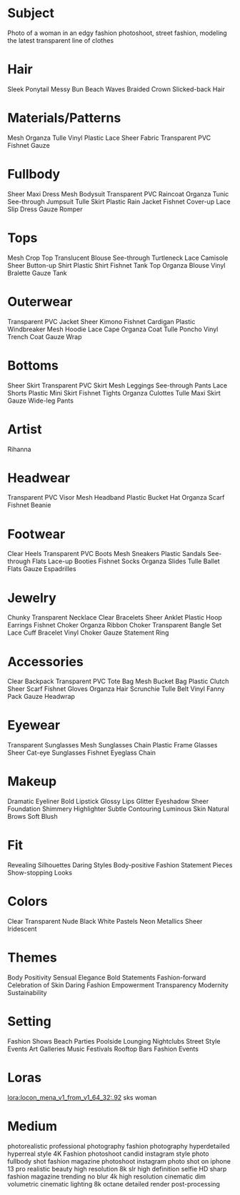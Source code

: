 # Subject
Photo of a woman in an edgy fashion photoshoot, street fashion, modeling the latest transparent line of clothes

# Hair
Sleek Ponytail
Messy Bun
Beach Waves
Braided Crown
Slicked-back Hair

# Materials/Patterns
Mesh
Organza
Tulle
Vinyl
Plastic
Lace
Sheer Fabric
Transparent PVC
Fishnet
Gauze

# Fullbody
Sheer Maxi Dress
Mesh Bodysuit
Transparent PVC Raincoat
Organza Tunic
See-through Jumpsuit
Tulle Skirt
Plastic Rain Jacket
Fishnet Cover-up
Lace Slip Dress
Gauze Romper

# Tops
Mesh Crop Top
Translucent Blouse
See-through Turtleneck
Lace Camisole
Sheer Button-up Shirt
Plastic Shirt
Fishnet Tank Top
Organza Blouse
Vinyl Bralette
Gauze Tank

# Outerwear
Transparent PVC Jacket
Sheer Kimono
Fishnet Cardigan
Plastic Windbreaker
Mesh Hoodie
Lace Cape
Organza Coat
Tulle Poncho
Vinyl Trench Coat
Gauze Wrap

# Bottoms
Sheer Skirt
Transparent PVC Skirt
Mesh Leggings
See-through Pants
Lace Shorts
Plastic Mini Skirt
Fishnet Tights
Organza Culottes
Tulle Maxi Skirt
Gauze Wide-leg Pants

# Artist
Rihanna

# Headwear
Transparent PVC Visor
Mesh Headband
Plastic Bucket Hat
Organza Scarf
Fishnet Beanie

# Footwear
Clear Heels
Transparent PVC Boots
Mesh Sneakers
Plastic Sandals
See-through Flats
Lace-up Booties
Fishnet Socks
Organza Slides
Tulle Ballet Flats
Gauze Espadrilles

# Jewelry
Chunky Transparent Necklace
Clear Bracelets
Sheer Anklet
Plastic Hoop Earrings
Fishnet Choker
Organza Ribbon Choker
Transparent Bangle Set
Lace Cuff Bracelet
Vinyl Choker
Gauze Statement Ring

# Accessories
Clear Backpack
Transparent PVC Tote Bag
Mesh Bucket Bag
Plastic Clutch
Sheer Scarf
Fishnet Gloves
Organza Hair Scrunchie
Tulle Belt
Vinyl Fanny Pack
Gauze Headwrap

# Eyewear
Transparent Sunglasses
Mesh Sunglasses Chain
Plastic Frame Glasses
Sheer Cat-eye Sunglasses
Fishnet Eyeglass Chain

# Makeup
Dramatic Eyeliner
Bold Lipstick
Glossy Lips
Glitter Eyeshadow
Sheer Foundation
Shimmery Highlighter
Subtle Contouring
Luminous Skin
Natural Brows
Soft Blush

# Fit
Revealing Silhouettes
Daring Styles
Body-positive Fashion
Statement Pieces
Show-stopping Looks

# Colors
Clear
Transparent
Nude
Black
White
Pastels
Neon
Metallics
Sheer Iridescent

# Themes
Body Positivity
Sensual Elegance
Bold Statements
Fashion-forward
Celebration of Skin
Daring Fashion
Empowerment
Transparency
Modernity
Sustainability

# Setting
Fashion Shows
Beach Parties
Poolside Lounging
Nightclubs
Street Style Events
Art Galleries
Music Festivals
Rooftop Bars
Fashion Events


# Loras
<lora:locon_mena_v1_from_v1_64_32:.92> sks woman

# Medium
photorealistic
professional photography
fashion photography
hyperdetailed
hyperreal style
4K
Fashion photoshoot
candid instagram style photo
fullbody shot
fashion magazine photoshoot
instagram photo
shot on iphone 13 pro
realistic beauty
high resolution
8k
slr
high definition
selfie
HD
sharp
fashion magazine trending
no blur
4k high resolution
cinematic
dim volumetric cinematic lighting
8k octane detailed render
post-processing